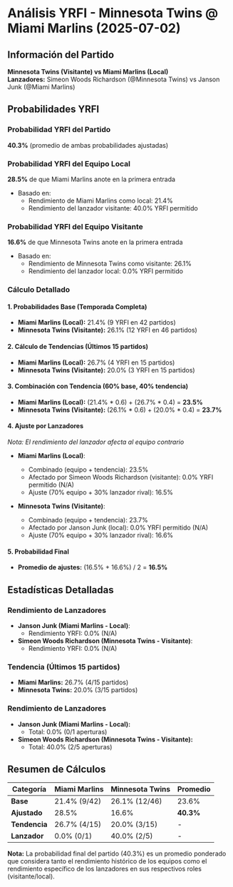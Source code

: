 # Análisis YRFI - Minnesota Twins @ Miami Marlins (2025-07-02)

## Información del Partido
**Minnesota Twins (Visitante) vs Miami Marlins (Local)**  
**Lanzadores:** Simeon Woods Richardson (@Minnesota Twins) vs Janson Junk (@Miami Marlins)

## Probabilidades YRFI

### Probabilidad YRFI del Partido
**40.3%** (promedio de ambas probabilidades ajustadas)

### Probabilidad YRFI del Equipo Local
**28.5%** de que Miami Marlins anote en la primera entrada
- Basado en:
  - Rendimiento de Miami Marlins como local: 21.4%
  - Rendimiento del lanzador visitante: 40.0% YRFI permitido

### Probabilidad YRFI del Equipo Visitante
**16.6%** de que Minnesota Twins anote en la primera entrada
- Basado en:
  - Rendimiento de Minnesota Twins como visitante: 26.1%
  - Rendimiento del lanzador local: 0.0% YRFI permitido

### Cálculo Detallado

#### 1. Probabilidades Base (Temporada Completa)
- **Miami Marlins (Local):** 21.4% (9 YRFI en 42 partidos)
- **Minnesota Twins (Visitante):** 26.1% (12 YRFI en 46 partidos)

#### 2. Cálculo de Tendencias (Últimos 15 partidos)
- **Miami Marlins (Local):** 26.7% (4 YRFI en 15 partidos)
- **Minnesota Twins (Visitante):** 20.0% (3 YRFI en 15 partidos)

#### 3. Combinación con Tendencia (60% base, 40% tendencia)
- **Miami Marlins (Local):** (21.4% * 0.6) + (26.7% * 0.4) = **23.5%**
- **Minnesota Twins (Visitante):** (26.1% * 0.6) + (20.0% * 0.4) = **23.7%**

#### 4. Ajuste por Lanzadores
*Nota: El rendimiento del lanzador afecta al equipo contrario*

- **Miami Marlins (Local)**:
  - Combinado (equipo + tendencia): 23.5%
  - Afectado por Simeon Woods Richardson (visitante): 0.0% YRFI permitido (N/A)
  - Ajuste (70% equipo + 30% lanzador rival): 16.5%

- **Minnesota Twins (Visitante)**:
  - Combinado (equipo + tendencia): 23.7%
  - Afectado por Janson Junk (local): 0.0% YRFI permitido (N/A)
  - Ajuste (70% equipo + 30% lanzador rival): 16.6%

#### 5. Probabilidad Final
- **Promedio de ajustes:** (16.5% + 16.6%) / 2 = **16.5%**

## Estadísticas Detalladas


### Rendimiento de Lanzadores
- **Janson Junk (Miami Marlins - Local)**:
  - Rendimiento YRFI: 0.0% (N/A)
- **Simeon Woods Richardson (Minnesota Twins - Visitante)**:
  - Rendimiento YRFI: 0.0% (N/A)
### Tendencia (Últimos 15 partidos)
- **Miami Marlins:** 26.7% (4/15 partidos)
- **Minnesota Twins:** 20.0% (3/15 partidos)

### Rendimiento de Lanzadores
- **Janson Junk (Miami Marlins - Local):**
  - Total: 0.0% (0/1 aperturas)
- **Simeon Woods Richardson (Minnesota Twins - Visitante):**
  - Total: 40.0% (2/5 aperturas)

## Resumen de Cálculos
| Categoría | Miami Marlins        | Minnesota Twins      | Promedio |
|-----------|----------------------|----------------------|----------|
| **Base** | 21.4% (9/42) | 26.1% (12/46) | 23.6% |
| **Ajustado** | 28.5% | 16.6% | **40.3%** |
| **Tendencia** | 26.7% (4/15) | 20.0% (3/15) | - |
| **Lanzador** | 0.0% (0/1) | 40.0% (2/5) | - |

**Nota:** La probabilidad final del partido (40.3%) es un promedio ponderado que considera tanto el rendimiento histórico de los equipos como el rendimiento específico de los lanzadores en sus respectivos roles (visitante/local).